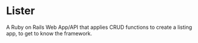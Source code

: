 # Lister

A Ruby on Rails Web App/API that applies CRUD functions to create a listing app, to get to know the framework.
